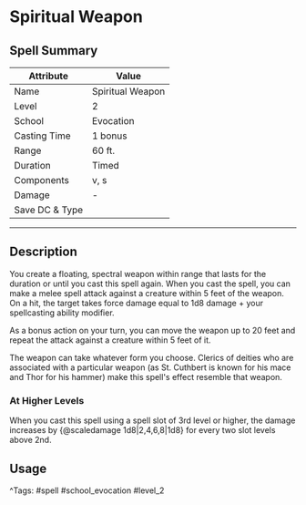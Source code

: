 # Spiritual Weapon

## Spell Summary

| Attribute        | Value                  |
|------------------|------------------------|
| Name             | Spiritual Weapon                 |
| Level            | 2                |
| School           | Evocation          |
| Casting Time     | 1 bonus              |
| Range            | 60 ft.            |
| Duration         | Timed             |
| Components       | v, s             |
| Damage           | -               |
| Save DC & Type   |              |

---

## Description

You create a floating, spectral weapon within range that lasts for the duration or until you cast this spell again. When you cast the spell, you can make a melee spell attack against a creature within 5 feet of the weapon. On a hit, the target takes force damage equal to 1d8 damage + your spellcasting ability modifier.

As a bonus action on your turn, you can move the weapon up to 20 feet and repeat the attack against a creature within 5 feet of it.

The weapon can take whatever form you choose. Clerics of deities who are associated with a particular weapon (as St. Cuthbert is known for his mace and Thor for his hammer) make this spell's effect resemble that weapon.

### At Higher Levels
When you cast this spell using a spell slot of 3rd level or higher, the damage increases by {@scaledamage 1d8|2,4,6,8|1d8} for every two slot levels above 2nd.

## Usage


^Tags: #spell #school_evocation #level_2
